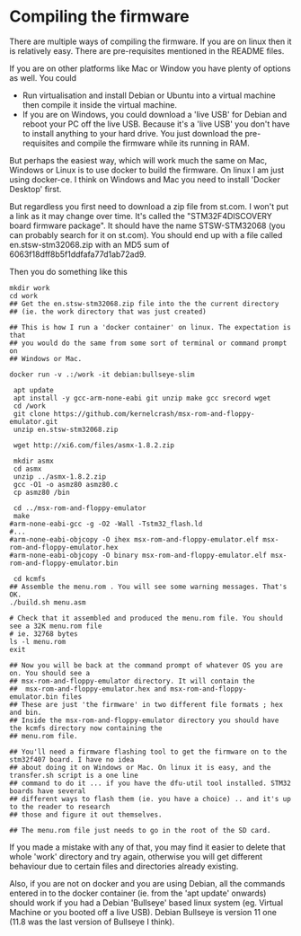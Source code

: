 Compiling the firmware
======================

There are multiple ways of compiling the firmware. If you are on linux then
it is relatively easy. There are pre-requisites mentioned in the README files.

If you are on other platforms like Mac or Window you have plenty of options as
well. You could

- Run virtualisation and install Debian or Ubuntu into a virtual machine
then compile it inside the virtual machine.
- If you are on Windows, you could download a 'live USB' for Debian
and  reboot your PC off the live USB. Because it's  a 'live USB' you don't
have to install anything to your hard drive. You just download the 
pre-requisites and compile the firmware while its running in RAM.

But perhaps the easiest way, which will work much the same on Mac,
Windows or Linux is to use docker to build the firmware. On linux
I am just using docker-ce. I think on Windows and Mac you need to 
install 'Docker Desktop' first.

But regardless you first need to download a zip file from st.com. I 
won't put a link as it may change over time. It's called the 
"STM32F4DISCOVERY board firmware package". It should have the name STSW-STM32068
 (you can probably search for it on st.com). You should end up with a file called
 en.stsw-stm32068.zip with an MD5 sum of 6063f18dff8b5f1ddfafa77d1ab72ad9. 

Then you do something like this

```
mkdir work
cd work
## Get the en.stsw-stm32068.zip file into the the current directory
## (ie. the work directory that was just created)

## This is how I run a 'docker container' on linux. The expectation is that
## you would do the same from some sort of terminal or command prompt on
## Windows or Mac.

docker run -v .:/work -it debian:bullseye-slim

 apt update
 apt install -y gcc-arm-none-eabi git unzip make gcc srecord wget
 cd /work
 git clone https://github.com/kernelcrash/msx-rom-and-floppy-emulator.git
 unzip en.stsw-stm32068.zip 

 wget http://xi6.com/files/asmx-1.8.2.zip

 mkdir asmx
 cd asmx
 unzip ../asmx-1.8.2.zip
 gcc -O1 -o asmz80 asmz80.c
 cp asmz80 /bin

 cd ../msx-rom-and-floppy-emulator
 make
#arm-none-eabi-gcc -g -O2 -Wall -Tstm32_flash.ld 
#...
#arm-none-eabi-objcopy -O ihex msx-rom-and-floppy-emulator.elf msx-rom-and-floppy-emulator.hex
#arm-none-eabi-objcopy -O binary msx-rom-and-floppy-emulator.elf msx-rom-and-floppy-emulator.bin

 cd kcmfs
## Assemble the menu.rom . You will see some warning messages. That's OK.
./build.sh menu.asm

# Check that it assembled and produced the menu.rom file. You should see a 32K menu.rom file
# ie. 32768 bytes
ls -l menu.rom
exit

## Now you will be back at the command prompt of whatever OS you are on. You should see a
## msx-rom-and-floppy-emulator directory. It will contain the
##  msx-rom-and-floppy-emulator.hex and msx-rom-and-floppy-emulator.bin files
## These are just 'the firmware' in two different file formats ; hex and bin. 
## Inside the msx-rom-and-floppy-emulator directory you should have the kcmfs directory now containing the
## menu.rom file.

## You'll need a firmware flashing tool to get the firmware on to the stm32f407 board. I have no idea
## about doing it on Windows or Mac. On linux it is easy, and the transfer.sh script is a one line
## command to do it ... if you have the dfu-util tool installed. STM32 boards have several 
## different ways to flash them (ie. you have a choice) .. and it's up to the reader to research
## those and figure it out themselves.

## The menu.rom file just needs to go in the root of the SD card.
```
If you made a mistake with any of that, you may find it easier to delete that whole 'work' directory and try
again, otherwise you will get different behaviour due to certain files and directories already existing. 

Also, if you are not on docker and you are using Debian, all the commands entered in to the docker container
(ie. from the 'apt update' onwards) should work if you had a Debian 'Bullseye' based linux system (eg.
Virtual Machine or you booted off a live USB). Debian Bullseye is version 11 one (11.8 was the last
version of Bullseye  I think).


